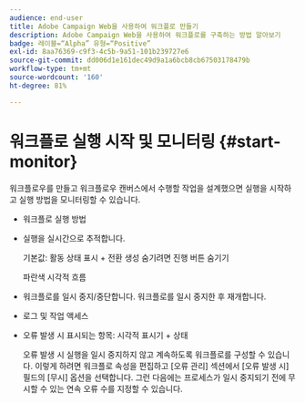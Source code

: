 ```yaml
---
audience: end-user
title: Adobe Campaign Web을 사용하여 워크플로 만들기
description: Adobe Campaign Web을 사용하여 워크플로를 구축하는 방법 알아보기
badge: 레이블=“Alpha” 유형=“Positive”
exl-id: 8aa76369-c9f3-4c5b-9a51-101b239727e6
source-git-commit: dd006d1e161dec49d9a1a6bcb8cb67503178479b
workflow-type: tm+mt
source-wordcount: '160'
ht-degree: 81%

---
```


# 워크플로 실행 시작 및 모니터링 {#start-monitor}

워크플로우를 만들고 워크플로우 캔버스에서 수행할 작업을 설계했으면 실행을 시작하고 실행 방법을 모니터링할 수 있습니다.

* 워크플로 실행 방법

* 실행을 실시간으로 추적합니다.

   기본값: 활동 상태 표시 + 전환 생성 숨기려면 진행 버튼 숨기기

   파란색 시각적 흐름

* 워크플로를 일시 중지/중단합니다. 워크플로를 일시 중지한 후 재개합니다.

* 로그 및 작업 액세스

* 오류 발생 시 표시되는 항목: 시각적 표시기 + 상태

   <!--to reformulate-->오류 발생 시 실행을 일시 중지하지 않고 계속하도록 워크플로를 구성할 수 있습니다. 이렇게 하려면 워크플로 속성을 편집하고 [오류 관리] 섹션에서 [오류 발생 시] 필드의 [무시] 옵션을 선택합니다. 그런 다음에는 프로세스가 일시 중지되기 전에 무시할 수 있는 연속 오류 수를 지정할 수 있습니다.